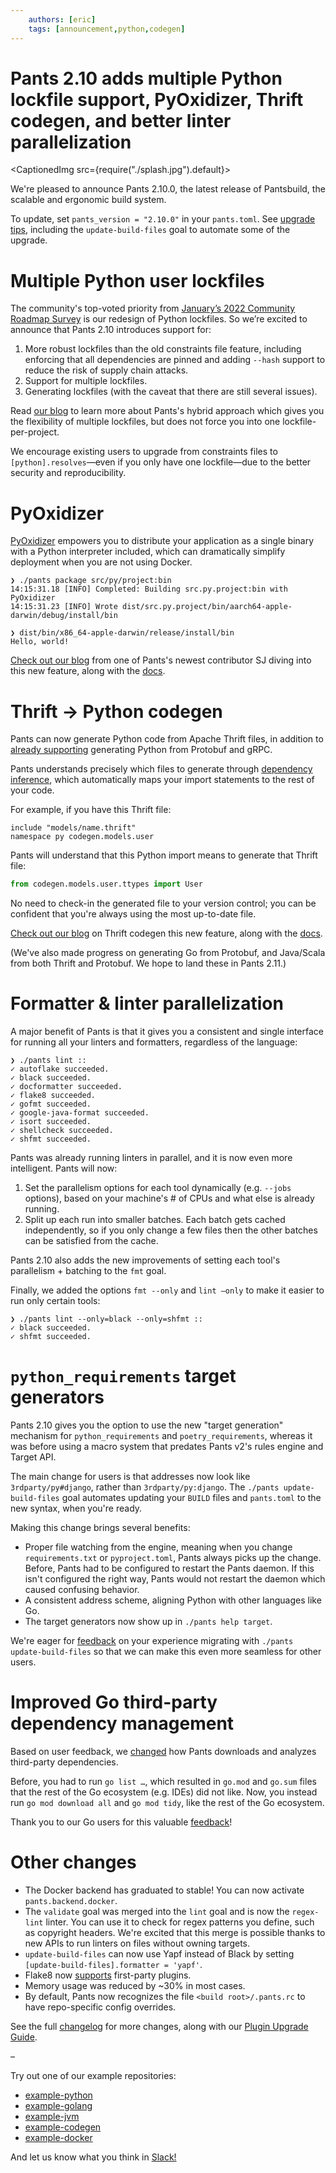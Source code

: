 ```yaml
---
    authors: [eric]
    tags: [announcement,python,codegen]
---
```


# Pants 2.10 adds multiple Python lockfile support, PyOxidizer, Thrift codegen, and better linter parallelization

<CaptionedImg src={require("./splash.jpg").default}></CaptionedImg>

<!--truncate-->

We're pleased to announce Pants 2.10.0, the latest release of Pantsbuild, the scalable and ergonomic build system.

To update, set `pants_version = "2.10.0"` in your `pants.toml`. See [upgrade tips](https://www.pantsbuild.org/docs/upgrade-tips), including the `update-build-files` goal to automate some of the upgrade.

# Multiple Python user lockfiles

The community's top-voted priority from [January’s 2022 Community Roadmap Survey](__GHOST_URL__/the-2022-annual-community-survey-is-a-wrap-and-the-results-are-in/) is our redesign of Python lockfiles. So we’re excited to announce that Pants 2.10 introduces support for:

1.  More robust lockfiles than the old constraints file feature, including enforcing that all dependencies are pinned and adding `--hash` support to reduce the risk of supply chain attacks.
2.  Support for multiple lockfiles.
3.  Generating lockfiles (with the caveat that there are still several issues).

Read [our blog](__GHOST_URL__/multiple-lockfiles-python/) to learn more about Pants's hybrid approach which gives you the flexibility of multiple lockfiles, but does not force you into one lockfile-per-project.

We encourage existing users to upgrade from constraints files to `[python].resolves`—even if you only have one lockfile—due to the better security and reproducibility.

# PyOxidizer

[PyOxidizer](https://pyoxidizer.readthedocs.io/en/stable/) empowers you to distribute your application as a single binary with a Python interpreter included, which can dramatically simplify deployment when you are not using Docker.

```shell
❯ ./pants package src/py/project:bin
14:15:31.18 [INFO] Completed: Building src.py.project:bin with PyOxidizer
14:15:31.23 [INFO] Wrote dist/src.py.project/bin/aarch64-apple-darwin/debug/install/bin

❯ dist/bin/x86_64-apple-darwin/release/install/bin
Hello, world!
```

[Check out our blog](__GHOST_URL__/packaging-python-with-the-pyoxidizer-pants-plugin/) from one of Pants's newest contributor SJ diving into this new feature, along with the [docs](https://www.pantsbuild.org/docs/pyoxidizer).

# Thrift → Python codegen

Pants can now generate Python code from Apache Thrift files, in addition to [already supporting](https://www.pantsbuild.org/docs/protobuf-python) generating Python from Protobuf and gRPC.

Pants understands precisely which files to generate through [dependency inference](./2020-10-29-dependency-inference/index.md), which automatically maps your import statements to the rest of your code.

For example, if you have this Thrift file:

```thrift
include "models/name.thrift"
namespace py codegen.models.user
```

Pants will understand that this Python import means to generate that Thrift file:

```python
from codegen.models.user.ttypes import User
```

No need to check-in the generated file to your version control; you can be confident that you're always using the most up-to-date file.

[Check out our blog](__GHOST_URL__/thrift-python/) on Thrift codegen this new feature, along with the [docs](https://www.pantsbuild.org/v2.10/docs/thrift-python).

(We've also made progress on generating Go from Protobuf, and Java/Scala from both Thrift and Protobuf. We hope to land these in Pants 2.11.)

# Formatter & linter parallelization

A major benefit of Pants is that it gives you a consistent and single interface for running all your linters and formatters, regardless of the language:

```shell
❯ ./pants lint ::
✓ autoflake succeeded.
✓ black succeeded.
✓ docformatter succeeded.
✓ flake8 succeeded.
✓ gofmt succeeded.
✓ google-java-format succeeded.
✓ isort succeeded.
✓ shellcheck succeeded.
✓ shfmt succeeded.
```

Pants was already running linters in parallel, and it is now even more intelligent. Pants will now:

1.  Set the parallelism options for each tool dynamically (e.g. `--jobs` options), based on your machine's # of CPUs and what else is already running.
2.  Split up each run into smaller batches. Each batch gets cached independently, so if you only change a few files then the other batches can be satisfied from the cache.

Pants 2.10 also adds the new improvements of setting each tool's parallelism + batching to the `fmt` goal.

Finally, we added the options `fmt --only` and `lint –only` to make it easier to run only certain tools:

```shell
❯ ./pants lint --only=black --only=shfmt ::
✓ black succeeded.
✓ shfmt succeeded.
```

# `python_requirements` target generators

Pants 2.10 gives you the option to use the new "target generation" mechanism for `python_requirements` and `poetry_requirements`, whereas it was before using a macro system that predates Pants v2's rules engine and Target API.

The main change for users is that addresses now look like `3rdparty/py#django`, rather than `3rdparty/py:django`. The `./pants update-build-files` goal automates updating your `BUILD` files and `pants.toml` to the new syntax, when you're ready.

Making this change brings several benefits:

- Proper file watching from the engine, meaning when you change `requirements.txt` or `pyproject.toml`, Pants always picks up the change. Before, Pants had to be configured to restart the Pants daemon. If this isn't configured the right way, Pants would not restart the daemon which caused confusing behavior.
- A consistent address scheme, aligning Python with other languages like Go.
- The target generators now show up in `./pants help target`.

We're eager for [feedback](https://www.pantsbuild.org/docs/getting-help) on your experience migrating with `./pants update-build-files` so that we can make this even more seamless for other users.

# Improved Go third-party dependency management

Based on user feedback, we [changed](https://github.com/pantsbuild/pants/pull/14157) how Pants downloads and analyzes third-party dependencies.

Before, you had to run `go list …`, which resulted in `go.mod` and `go.sum` files that the rest of the Go ecosystem (e.g. IDEs) did not like. Now, you instead run `go mod download all` and `go mod tidy`, like the rest of the Go ecosystem.

Thank you to our Go users for this valuable [feedback](https://www.pantsbuild.org/docs/getting-help)!

# Other changes

- The Docker backend has graduated to stable! You can now activate `pants.backend.docker`.
- The `validate` goal was merged into the `lint` goal and is now the `regex-lint` linter. You can use it to check for regex patterns you define, such as copyright headers. We're excited that this merge is possible thanks to new APIs to run linters on files without owning targets.
- `update-build-files` can now use Yapf instead of Black by setting `[update-build-files].formatter = 'yapf'`.
- Flake8 now [supports](https://www.pantsbuild.org/docs/reference-flake8#advanced-options) first-party plugins.
- Memory usage was reduced by ~30% in most cases.
- By default, Pants now recognizes the file `<build root>/.pants.rc` to have repo-specific config overrides.

See the full [changelog](https://github.com/pantsbuild/pants/blob/main/src/python/pants/notes/2.10.x.md) for more changes, along with our [Plugin Upgrade Guide](https://www.pantsbuild.org/docs/plugin-upgrade-guide).

–

Try out one of our example repositories:

- [example-python](https://github.com/pantsbuild/example-python)
- [example-golang](https://github.com/pantsbuild/example-golang)
- [example-jvm](https://github.com/pantsbuild/example-jvm)
- [example-codegen](https://github.com/pantsbuild/example-codegen)
- [example-docker](https://github.com/pantsbuild/example-docke)

And let us know what you think in [Slack!](https://www.pantsbuild.org/docs/getting-help)